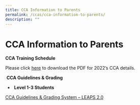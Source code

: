 ```yaml
---
title: CCA Information to Parents
permalink: /ccas/cca-information-to-parents/
description: ""
---
```

# CCA Information to Parents

**CCA Training Schedule**

Please click <a href="/files/CCAs/CCA-Calendar_2022-as-of-4-Jan.pdf" target="_blank">here</a> to download the PDF for 2022’s CCA details.

 **CCA Guidelines & Grading**

*    **Level 1-3 Students**

<a href="/files/CCAs/2-LEAPS-2.pdf" target="_blank">CCA Guidelines & Grading System – LEAPS 2.0</a>
